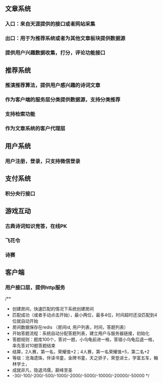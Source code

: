 
## 文章系统

  ### 入口：来自天涯提供的接口或者网站采集 
  ### 出口：用于为推荐系统或者为其他文章板块提供数据源
  ### 提供用户兴趣数据收集，打分，评论功能接口

## 推荐系统
  
  ### 推演推荐算法，提供用户感兴趣的诗词文章
  ### 作为客户端的服务层分类提供数据源，支持分类推荐
  ### 支持检索功能
  ### 作为文章系统的客户代理层
  
## 用户系统
  
  ### 用户注册，登录，只支持微信登录

## 支付系统
  
  ### 积分央行接口

## 游戏互动

  ### 古典诗词知识竞答，在线PK
  ### 飞花令
  ### 诗赛

## 客户端

   ### 用户接口层，提供http服务



/**
 * 创建房间，快速匹配的情况下系统创建房间
 * 匹配成功（或者手动点击开始），最小两位，最多4位，时间超时还没匹配到4位就自动开始
 * 房间数据保存在redis （房间id, 用户列表，时间，答题列表）
 * 开始答题流程：系统自动分配答题列表，建立用户与服务器链接，初始化
 * 答题规则：题库100个，答对一题，小乌龟前进一格，答错小乌龟后退一格，率先答对10题答题结束
 * 结算，2人赛，第一名，荣耀值+2；4人赛，第一名荣耀值+5，第二名+2
 * 等级：沧海遗珠，伴读书童，金牌书童，天之骄子，荣登进士，学富五车，翰林学士，
 * 成就非凡，隐退鸿儒，巅峰至圣
 * -30/-100/-200/-500/-1000/-2000/-5000/-10000/-20000/-50000
 */